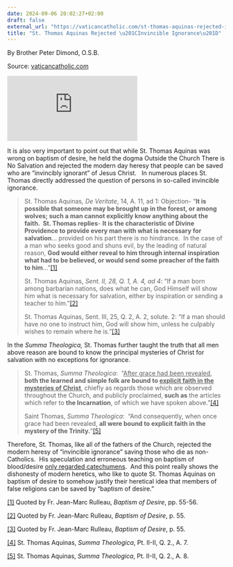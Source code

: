 ```yaml
---
date: 2024-09-06 20:02:27+02:00
draft: false
external_url: "https://vaticancatholic.com/st-thomas-aquinas-rejected-invincible-ignorance/"
title: "St. Thomas Aquinas Rejected \u201CInvincible Ignorance\u201D"
---
```



By Brother Peter Dimond, O.S.B.

Source: [vaticancatholic.com](https://vaticancatholic.com/st-thomas-aquinas-rejected-invincible-ignorance/)


<p><iframe title="YouTube video player" src="https://www.youtube.com/embed/WZEAUagRP7E" frameborder="0" allowfullscreen="allowfullscreen"></iframe></p>

<p>It is also very important to point out that while St. Thomas Aquinas was wrong on baptism of desire, he held the dogma Outside the Church There is No Salvation and rejected the modern day heresy that people can be saved who are “invincibly ignorant” of Jesus Christ.   In numerous places St. Thomas directly addressed the question of persons in so-called invincible ignorance.</p>
<blockquote>
<p>St. Thomas Aquinas<em>, De Veritate</em>, 14, A. 11, ad 1: Objection- “<strong>It is possible that someone may be brought up in the forest, or among wolves; such a man cannot explicitly know anything about the faith.  St. Thomas replies</strong>- <strong>It is the characteristic of Divine Providence to provide every man with what is necessary for salvation</strong>… provided on his part there is no hindrance.  In the case of a man who seeks good and shuns evil, by the leading of natural reason, <strong>God would either reveal to him through internal inspiration what had to be believed, or would send some preacher of the faith to him</strong>…”<a href="#_edn1" name="_ednref1">[1]</a></p>
<p>St. Thomas Aquinas, <em>Sent. II, 28, Q. 1, A. 4, ad 4</em>: “If a man born among barbarian nations, does what he can, God Himself will show him what is necessary for salvation, either by inspiration or sending a teacher to him.”<a href="#_edn2" name="_ednref2">[2]</a></p>
<p>St. Thomas Aquinas, Sent. III, 25, Q. 2, A. 2, solute. 2: “If a man should have no one to instruct him, God will show him, unless he culpably wishes to remain where he is.”<a href="#_edn3" name="_ednref3">[3]</a></p>
</blockquote>
<p>In the <em>Summa Theologica,</em> St. Thomas further taught the truth that all men above reason are bound to know the principal mysteries of Christ for salvation with no exceptions for ignorance.</p>
<blockquote>
<p>St. Thomas, <em>Summa Theologica</em>:  “<u>After grace had been revealed</u>, <strong>both the learned and simple folk are bound to <u>explicit faith in the mysteries of Christ</u></strong>, chiefly as regards those which are observed throughout the Church, and publicly proclaimed,<strong> such as</strong> the articles which refer to <strong>the Incarnation</strong>, of which we have spoken above.”<a href="#_edn4" name="_ednref4">[4]</a></p>
<p>Saint Thomas, <em>Summa Theologica</em>:  “And consequently, when once grace had been revealed, <strong>all were bound to explicit faith in the mystery of the Trinity.</strong>”<a href="#_edn5" name="_ednref5">[5]</a></p>
</blockquote>
<p class="MsoNormal">Therefore, St. Thomas, like all of the fathers of the Church, rejected the modern heresy of “invincible ignorance” saving those who die as non-Catholics.  His speculation and erroneous teaching on baptism of blood/desire <u>only regarded catechumens</u>.  And this point really shows the dishonesty of modern heretics, who like to quote St. Thomas Aquinas on baptism of desire to somehow justify their heretical idea that members of false religions can be saved by “baptism of desire.”</p>

<div class="footnotes">
<div>
<p><a href="#_ednref1" name="_edn1">[1]</a> Quoted by Fr. Jean-Marc Rulleau, <em>Baptism of Desire</em>, pp. 55-56.</p>
</div>
<div>
<p><a href="#_ednref2" name="_edn2">[2]</a> Quoted by Fr. Jean-Marc Rulleau, <em>Baptism of Desire</em>, p. 55.</p>
</div>
<div>
<p><a href="#_ednref3" name="_edn3">[3]</a> Quoted by Fr. Jean-Marc Rulleau, <em>Baptism of Desire</em>, p. 55.</p>
</div>
<div>
<p><a href="#_ednref4" name="_edn4">[4]</a> St. Thomas Aquinas, <em>Summa Theologica</em>, Pt. II-II, Q. 2., A. 7.</p>
</div>
<div>
<p><a href="#_ednref5" name="_edn5">[5]</a> St. Thomas Aquinas, <em>Summa Theologica</em>, Pt. II-II, Q. 2., A. 8.</p>
</div>
</div>
</div>
